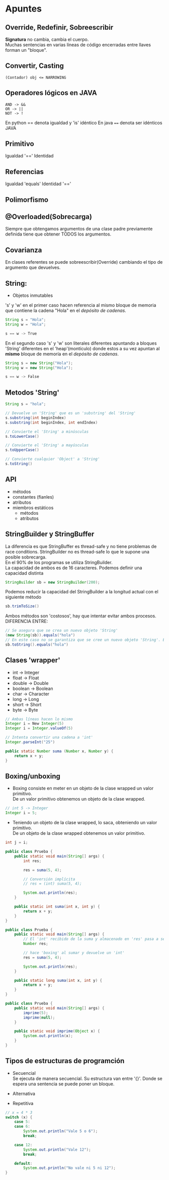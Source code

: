 # Apuntes
## Override, Redefinir, Sobreescribir
**Signatura** no cambia, cambia el cuerpo.  
Muchas sentencias en varias líneas de código encerradas entre llaves forman un "bloque".
## Convertir, Casting
<code>(Contador) obj <= NARROWING</code>
## Operadores lógicos en JAVA
    AND -> &&
    OR -> ||
    NOT -> !
En python == denota igualdad y 'is' idéntico
En java <code>==</code> denota ser idénticos
JAVA

## Primitivo
Igualdad '=='
Identidad
## Referencias
Igualdad 'equals'
Identidad '=='

## Polimorfismo

## @Overloaded(Sobrecarga)

Siempre que obtengamos argumentos de una clase padre previamente definida tiene que obtener TODOS los argumentos.

## Covarianza
En clases referentes se puede sobreescribir(Override) cambiando el tipo de argumento que devuelves.

## String:
- Objetos inmutables  

's' y 'w' en el primer caso hacen referencia al mismo bloque de memoria que contiene la cadena "Hola" en el *depósito de cadenas*.
```java
String s = "Hola";
String w = "Hola";

s == w -> True
```
En el segundo caso 's' y 'w' son literales diferentes apuntando a bloques 'String' diferentes en el 'heap'(montículo) donde estos a su vez apuntan al **mismo** bloque de memoría en el *depósito de cadenas*.
```java
String s = new String("Hola");
String w = new String("Hola");

s == w -> False
```
## Metodos 'String'

```java
String s = "hola";

// Devuelve un 'String' que es un 'substring' del 'String'
s.substring​(int beginIndex)
s.substring​(int beginIndex, int endIndex)

// Convierte el 'String' a minúsculas
s.toLowerCase()

// Convierte el 'String' a mayúsculas
s.toUpperCase()

// Convierte cualquier 'Object' a 'String'
s.toString()
```

## API
- métodos
- constantes (fianles)
- atributos
- miembros estáticos
    - métodos
    - atributos

## StringBuilder y StringBuffer
La diferencia es que StringBuffer es thread-safe y no tiene problemas de race conditions. StringBuilder no es thread-safe lo que le supone una posible sobrecarga.  
En el 90% de los programas se utiliza StringBuilder.  
La capacidad de ambos es de 16 caracteres. Podemos definir una capacidad distinta
```java
StringBuilder sb = new StringBuilder(200);
```
Podemos reducir la capacidad del StringBuilder a la longitud actual con el siguiente método
```java
sb.trimToSize()
```
Ambos métodos son 'costosos', hay que intentar evitar ambos procesos.  
DIFERENCIA ENTRE:
```java
// Se asegura que se crea un nuevo objeto 'String'
(new String(sb)).equals("hola")
// En este caso no se garantiza que se cree un nuevo objeto 'String'. Es posible que en String pool hubiera ya una cadena que coincidiera con la cadena 'sb' no creando un nuevo 'String'
sb.toString().equals("hola")
```

## Clases 'wrapper'
- int -> Integer
- float -> Float
- double -> Double
- boolean -> Boolean
- char -> Character
- long -> Long
- short -> Short
- byte -> Byte

```java
// Ambas líneas hacen lo mismo
Integer i = New Integer(5)
Integer i = Integer.valueOf(5)
```
```java
// Intenta convertir una cadena a 'int'
Integer.parseInt("25")
```
```java
public static Number suma (Number x, Number y) {
    return x + y;
}
```
## Boxing/unboxing
- Boxing consiste en meter en un objeto de la clase wrapped un valor primitivo.  
De un valor primitivo obtenemos un objeto de la clase wrapped.
```java
// int 5 -> Integer
Integer i = 5;
```
- Teniendo un objeto de la clase wrapped, lo saca, obteniendo un valor primitivo.  
De un objeto de la clase wrapped obtenemos un valor primitivo.
```java
int j = i;
```

```java
public class Prueba {
    public static void main(String[] args) {
        int res;

        res = suma(5, 4);

        // Conversión implícita
        // res = (int) suma(5, 4);

        System.out.println(res);
    }

    public static int suma(int x, int y) {
        return x + y;
    }
}
```
```java
public class Prueba {
    public static void main(String[] args) {
        // El 'int' recibido de la suma y almacenado en 'res' pasa a ser 'Number'
        Number res;

        // hace 'boxing' al sumar y devuelve un 'int'
        res = suma(5, 4);

        System.out.println(res);
    }

    public static long suma(int x, int y) {
        return x + y;
    }
}
```
```java
public class Prueba {
    public static void main(String[] args) {
        imprime(5);
        imprime(null);
    }

    public static void imprime(Object x) {
        System.out.println(x);
    }
}
```
## Tipos de estructuras de programción
- Secuencial  
Se ejecuta de manera secuencial. Su estructura van entre '{}'.
Donde se espera una sentencia se puede poner un bloque.
- Alternativa

- Repetitiva

```java
// x = 4 * 3
switch (x) {
    case 5:
    case 6:
        System.out.println("Vale 5 o 6");
        break;

    case 12:
        System.out.println("Vale 12");
        break;

    default:
        System.out.println("No vale ni 5 ni 12");
}
```